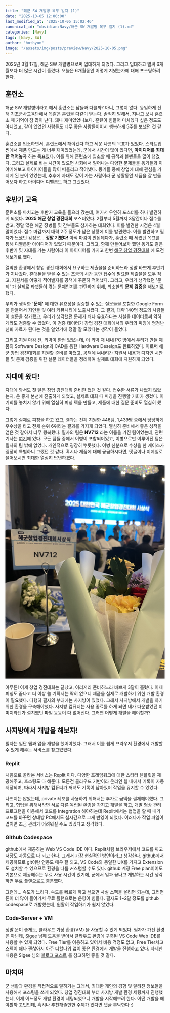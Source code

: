 ```yaml
---
title: "해군 SW 개발병 복무 일지 (1)"
date: "2025-10-05 12:00:00"
last_modified_at: "2025-10-05 15:02:46"
canonical_id: "obsidian:Navy/해군 SW 개발병 복무 일지 (1).md"
categories: [Navy]
tags: [Navy, SW]
author: "hothyun"
image: "/assets/img/posts/preview/Navy/2025-10-05.png"
---
```



2025년 3월 17일, 해군 SW 개발병으로써 입대하게 되었다. 그리고 입대하고 벌써 6개월보다 더 많은 시간이 흘렀다. 오늘은 6개월동안 어떻게 지냈는가에 대해 포스팅하려 한다.

## 훈련소

해군 SW 개발병이라고 해서 훈련소는 남들과 다를까? 아니, 그렇지 않다. 동일하게 진해 기초군사교육단에서 똑같은 훈련을 다같이 받는다. 솔직히 말해서, 지나고 보니 훈련소 때 기억이 참 많이 난다. 꽤나 재미있었나보다. 훈련이 힘들어 미치겠다 싶은 정도도 아니었고, 같이 있었던 사람들도 너무 좋은 사람들이어서 행복하게 5주를 보냈던 것 같다.

훈련소를 입소하면서, 훈련소에서 해야겠다 하고 세운 나름의 목표가 있었다. 스타트업 씬에서 제품 만드는 게 너무 재미있었는데, 군에서 시간이 많이 있다면, **아이디어를 최대한 적어놓자** 하는 목표였다. 이를 위해 훈련소에 입소할 때 공책과 볼펜들을 많이 챙겼다. 그리고 실제로 비는 시간이 있으면 사회에서 일어나는 다양한 문제들을 동기들과 이야기해보고 아이디어들을 많이 떠올리고 적어냈다. 동기들 중에 창업에 대해 관심을 가지게 된 분이 있었는데, 추후에 자대도 같이 가는 사람이라 군 생활동안 제품을 잘 만들어보자 하고 아이디어 디벨롭도 하고 그랬었다.

## 후반기 교육

훈련소를 마치고는 후반기 교육을 들으러 갔는데, 여기서 우연히 포스터를 하나 발견하게 되었다. **2025 해군 창업 경진대회** 포스터였다. 2월부터 5월까지 3달간이나 접수를 받고, 정말 많은 해군 장병들 및 간부들도 참가하는 대회였다. 이를 발견한 시점은 4월 말이었다. 접수 마감까지 대략 2주 정도가 남은 상황에 이를 발견했다. 이를 발견하고 필자가 느꼈던 감정은... **정말 기뻤다!** 아직 마감이 안된데다가, 훈련소 때 세웠던 목표를 통해 디벨롭한 아이디어가 있었기 때문이다. 그리고, 함께 만들어보자 했던 동기도 같은 후반기 및 자대를 가는 사람이라 이 아이디어를 가지고 한번 [해군 창업 경진대회](https://www.navy-startup.co.kr/) 에 도전해보기로 했다.

열악한 환경에서 창업 경진 대회에서 요구하는 제출물을 준비하느라 정말 바쁘게 후반기가 지나갔다. 휴대폰을 받을 수 있는 조금의 시간 동안 접수에 필요한 제출물을 모두 적고, 지원서를 어떻게 적어낼지를 공책에 꾸준히 적어냈다. 그리고, 우리가 생각했던 '문제' 가 실제로 타겟들이 겪는 문제인지를 판단하기 위해, 최소한의 **문제 검증**을 해보기로 했다.

우리가 생각한 **'문제'** 에 대한 유효성을 검증할 수 있는 질문들을 포함한 Google Form을 만들어서 지인들 및 여러 커뮤니티에 노출시켰다. 그 결과, 대략 140명 정도의 사람들이 설문을 참가했고, 우리가 생각했던 문제가 꽤나 유효하다는 사실을 데이터로써 약하게라도 검증할 수 있었다. 이 검증 데이터가 창업 경진 대회에서의 우리의 피칭에 엄청난 신뢰 자료가 된다는 것을 알았기에 정말 잘 모았다는 생각이 들었다.

그리고 지원 마감 전, 외박이 한번 있었는데, 이 외박 때 내내 PC 방에서 우리가 만들 제품의 Software Design과 CAD를 통한 Hardware Deseign도 완료하였다. 이로써 해군 창업 경진대회를 지원할 준비를 마쳤고, 공책에 써내려간 지원서 내용과 디자인 시안들 및 문제 검증을 위한 설문 데이터들을 정리하여 실제로 대회에 지원하게 되었다.

## 자대에 왔다!

자대에 와서도 첫 달은 창업 경진대회 준비만 했던 것 같다. 접수한 서류가 나쁘지 않았는지, 운 좋게 본선에 진출하게 되었고, 실제로 대회 때 피칭을 진행할 기회가 생겼다. 이 기회를 놓치지 않기 위해 열심히 피칭 덱을 만들고, 제품에 대한 질문 준비도 열심히 했다.

그렇게 실제로 피칭을 하고 왔고, 결과는 전체 지원한 446팀, 1,439명 중에서 당당하게 우수상을 타고 전체 순위 6위라는 결과를 가지게 되었다. 열심히 준비해서 좋은 성적을 얻은 것 같아서 너무 행복했다. 필자의 팀은 **NV712** 라는 이름을 가진 팀이었는데, 관련 기사는 [여기](https://www.timenews.co.kr/web/news/article/1499063)에 있다. 모든 팀들 중에서 이병이 포함되어있고, 이병으로만 이루어진 팀은 필자의 팀 밖에 없었다. 개인적으로 굉장히 뿌듯했다. 이병 신분으로 수상을 한 케이스가 굉장히 특별하니 그랬던 것 같다. 혹시나 제품에 대해 궁금하시다면, 댓글이나 이메일로 물어보시면 최대한 열심히 답변하겠다.

![해군 창업 경진 대회](/assets/img/posts/contents/Navy/2025-10-05-1.jpg)

아무튼! 이제 창업 경진대회는 끝났고, 이리저리 준비하느라 바쁘게 3달이 흘렀다. 이제 피칭도 끝나고 더 이상 쓸 기획서는 딱히 없으니 제품을 실제로 개발하기 위한 개발 환경이 필요했다. 다행히 필자의 부대에는 사지방이 있었다. 그래서 사지방에서 개발을 하기 위한 환경을 구축해야했다. 사지방 컴퓨터는 사용 종료를 하게 되면 내가 다운받았던 이미지라던가 설치했던 파일 등등이 다 없어진다. 그러면 어떻게 개발을 해야할까?

## 사지방에서 개발을 해보자!

필자는 일단 웹과 앱을 개발을 했어야했다. 그래서 이를 쉽게 브라우저 환경에서 개발할 수 있게 해주는 서비스를 찾고있었다.

### Replit

처음으로 골라본 서비스는 Replit 이다. 다양한 프레임워크에 대한 스타터 템플릿을 제공해주고, 호스팅도 다 해준다. 모든건 클라우드 기반이라 온라인 웹 내에서 기록이 자동 저장되며, 따라서 사지방 컴퓨터가 꺼져도 기록이 남아있어 작업을 유지할 수 있었다.

나쁘지는 않았는데, private 레포를 사용하기 위해서는 추가로 금액을 결제해야했다. 그리고, 협업을 위해서라면 서로 다른 독립된 환경을 가지고 개발을 하고, 개발 형상 관리 프로그램을 이용해서 코드를 Integration 해야하는데 Replit에서는 협업을 할 때 내가 코드를 바꾸면 상대방 PC에서도 실시간으로 그게 반영이 되었다. 이러다가 작업 파일이 겹치면 조금 관리가 어려워질 수도 있겠다고 생각했다.

### Github Codespace

github에서 제공하는 Web VS Code IDE 이다. Replit처럼 브라우저에서 코드를 짜고 저장도 자동으로 다 되고 한다. 그래서 가장 현실적인 방안이라고 생각한다. github에서 제공하므로 git이랑 연동도 매우 잘 되고, VS Code와 동일한 UX를 가지고 Extension도 설치할 수 있으므로 환경을 나름 커스텀할 수도 있다. github 계정 Free plan이어도 기본으로 제공해주는 무료 사용 시간이 있기에, 군에서 일과 끝나고 개발하는 시간 생각하면 무료 플랜으로도 충분했다.

그런데... 속도가 느리다. 속도를 빠르게 하고 싶으면 사실 스펙을 올리면 되는데, 그러면 돈이 더 많이 들어가서 무료 플랜으로는 운영이 힘들다. 필자도 1~2달 정도를 github codespace로 개발했는데, 원활히 작업하기가 쉽지 않았다.

### Code-Server + VM

정말 운이 좋게도, 클라우드 가상 환경(VM) 을 사용할 수 있게 되었다. 필자가 가진 환경은 아닌데, [Sigee](https://www.sigee.xyz/) 님께 도움을 받아서 클라우드 환경에 구축된 VS Code Web IDE를 사용할 수 있게 되었다. Free Tier를 이용하고 있어서 비용 걱정도 없고, Free Tier치고 스펙이 꽤나 괜찮아서 아주 더할나위 없이 좋은 환경에서 개발을 진행하고 있다. 자세한 내용은 Sigee 님의 [블로그 포스트](https://www.sigee.xyz/posts/01-navysurvive/) 를 참고하면 좋을 것 같다.

## 마치며

군 생활과 환경을 직접적으로 말하기는 그래서, 최대한 개인의 경험 및 알려진 정보들을 사용해서 포스팅을 쓰게 되었다. 창업 경진대회 부터 사지방 개발 환경 세팅까지 진행했는데, 이제 어느정도 개발 환경이 세팅되었으니 개발을 시작해보려 한다. 어떤 개발을 해야할까 고민인데, 혹시나 추천해줄만한 주제가 있다면 댓글 부탁한다 :)

